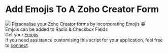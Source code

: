 <h1> Add Emojis To A Zoho Creator Form </h1>
<img src="https://seniorplanet.org/wp-content/uploads/2021/07/Emojis.png">
Personalise your Zoho Creator forms by incorporating Emojis 😀 
<br>Emjois can be added to Radio & Checkbox Fields
<br>Get your <a href = https://emojipedia.org/emojis>Emojis</a>
<br>If you need assistance customising this script for your application, feel free to <a href="https://au.linkedin.com/in/ariadar">connect</a>.
